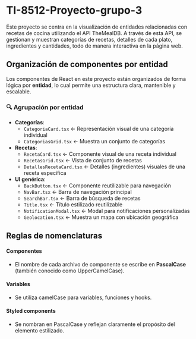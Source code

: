 # TI-8512-Proyecto-grupo-3
Este proyecto se centra en la visualización de entidades relacionadas con recetas de cocina utilizando el API TheMealDB. A través de esta API, se gestionan y muestran categorías de recetas, detalles de cada plato, ingredientes y cantidades, todo de manera interactiva en la página web.

## Organización de componentes por entidad
Los componentes de React en este proyecto están organizados de forma lógica por **entidad**, lo cual permite una estructura clara, mantenible y escalable.

### 🔍 Agrupación por entidad
- **Categorías**:
  - `CategoriaCard.tsx` ← Representación visual de una categoría individual
  - `CategoriasGrid.tsx` ← Muestra un conjunto de categorías
- **Recetas**:
  - `RecetaCard.tsx` ← Componente visual de una receta individual
  - `RecetasGrid.tsx` ← Vista de conjunto de recetas
  - `DetallesRecetaCard.tsx` ← Detalles (ingredientes) visuales de una receta específica
- **UI genérica**:
  - `BackButton.tsx` ← Componente reutilizable para navegación
  - `NavBar.tsx` ← Barra de navegación principal
  - `SearchBar.tsx` ← Barra de búsqueda de recetas
  - `Title.tsx` ← Título estilizado reutilizable
  - `NotificationModal.tsx` ← Modal para notificaciones personalizadas
  - `Geolocation.tsx` ← Muestra un mapa con ubicación geográfica

## Reglas de nomenclaturas
#### Componentes
- El nombre de cada archivo de componente se escribe en **PascalCase** (también conocido como UpperCamelCase).
#### Variables
- Se utiliza camelCase para variables, funciones y hooks.
#### Styled components
- Se nombran en PascalCase y reflejan claramente el propósito del elemento estilizado.